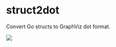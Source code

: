 # struct2dot

Convert Go structs to GraphViz dot format.

<img src="https://gnewton.github.io/repos/struct2dot/meshNoStringsNumbers.svg">